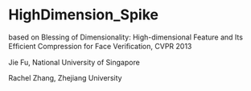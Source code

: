 HighDimension_Spike
===================
based on Blessing of Dimensionality: High-dimensional Feature and Its Efﬁcient Compression for Face Veriﬁcation, CVPR 2013 

Jie Fu, National University of Singapore

Rachel Zhang, Zhejiang University

